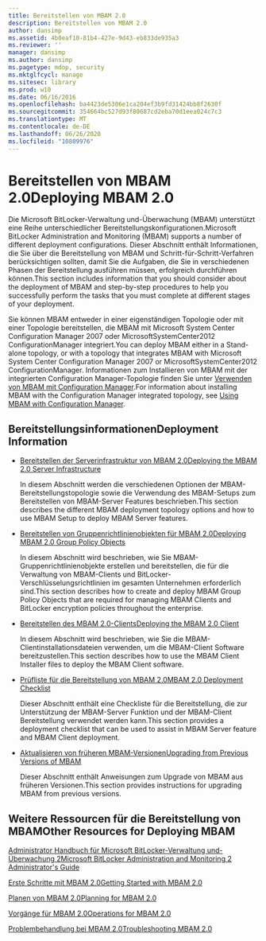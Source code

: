 ```yaml
---
title: Bereitstellen von MBAM 2.0
description: Bereitstellen von MBAM 2.0
author: dansimp
ms.assetid: 4b0eaf10-81b4-427e-9d43-eb833de935a3
ms.reviewer: ''
manager: dansimp
ms.author: dansimp
ms.pagetype: mdop, security
ms.mktglfcycl: manage
ms.sitesec: library
ms.prod: w10
ms.date: 06/16/2016
ms.openlocfilehash: ba4423de5306e1ca204ef3b9fd31424bb8f2630f
ms.sourcegitcommit: 354664bc527d93f80687cd2eba70d1eea024c7c3
ms.translationtype: MT
ms.contentlocale: de-DE
ms.lasthandoff: 06/26/2020
ms.locfileid: "10809976"
---
```

# <span data-ttu-id="965ae-103">Bereitstellen von MBAM 2.0</span><span class="sxs-lookup"><span data-stu-id="965ae-103">Deploying MBAM 2.0</span></span>


<span data-ttu-id="965ae-104">Die Microsoft BitLocker-Verwaltung und-Überwachung (MBAM) unterstützt eine Reihe unterschiedlicher Bereitstellungskonfigurationen.</span><span class="sxs-lookup"><span data-stu-id="965ae-104">Microsoft BitLocker Administration and Monitoring (MBAM) supports a number of different deployment configurations.</span></span> <span data-ttu-id="965ae-105">Dieser Abschnitt enthält Informationen, die Sie über die Bereitstellung von MBAM und Schritt-für-Schritt-Verfahren berücksichtigen sollten, damit Sie die Aufgaben, die Sie in verschiedenen Phasen der Bereitstellung ausführen müssen, erfolgreich durchführen können.</span><span class="sxs-lookup"><span data-stu-id="965ae-105">This section includes information that you should consider about the deployment of MBAM and step-by-step procedures to help you successfully perform the tasks that you must complete at different stages of your deployment.</span></span>

<span data-ttu-id="965ae-106">Sie können MBAM entweder in einer eigenständigen Topologie oder mit einer Topologie bereitstellen, die MBAM mit Microsoft System Center Configuration Manager 2007 oder MicrosoftSystemCenter2012 ConfigurationManager integriert.</span><span class="sxs-lookup"><span data-stu-id="965ae-106">You can deploy MBAM either in a Stand-alone topology, or with a topology that integrates MBAM with Microsoft System Center Configuration Manager 2007 or MicrosoftSystemCenter2012 ConfigurationManager.</span></span> <span data-ttu-id="965ae-107">Informationen zum Installieren von MBAM mit der integrierten Configuration Manager-Topologie finden Sie unter [Verwenden von MBAM mit Configuration Manager](using-mbam-with-configuration-manager.md).</span><span class="sxs-lookup"><span data-stu-id="965ae-107">For information about installing MBAM with the Configuration Manager integrated topology, see [Using MBAM with Configuration Manager](using-mbam-with-configuration-manager.md).</span></span>

## <span data-ttu-id="965ae-108">Bereitstellungsinformationen</span><span class="sxs-lookup"><span data-stu-id="965ae-108">Deployment Information</span></span>


-   [<span data-ttu-id="965ae-109">Bereitstellen der Serverinfrastruktur von MBAM 2.0</span><span class="sxs-lookup"><span data-stu-id="965ae-109">Deploying the MBAM 2.0 Server Infrastructure</span></span>](deploying-the-mbam-20-server-infrastructure-mbam-2.md)

    <span data-ttu-id="965ae-110">In diesem Abschnitt werden die verschiedenen Optionen der MBAM-Bereitstellungstopologie sowie die Verwendung des MBAM-Setups zum Bereitstellen von MBAM-Server Features beschrieben.</span><span class="sxs-lookup"><span data-stu-id="965ae-110">This section describes the different MBAM deployment topology options and how to use MBAM Setup to deploy MBAM Server features.</span></span>

-   [<span data-ttu-id="965ae-111">Bereitstellen von Gruppenrichtlinienobjekten für MBAM 2.0</span><span class="sxs-lookup"><span data-stu-id="965ae-111">Deploying MBAM 2.0 Group Policy Objects</span></span>](deploying-mbam-20-group-policy-objects-mbam-2.md)

    <span data-ttu-id="965ae-112">In diesem Abschnitt wird beschrieben, wie Sie MBAM-Gruppenrichtlinienobjekte erstellen und bereitstellen, die für die Verwaltung von MBAM-Clients und BitLocker-Verschlüsselungsrichtlinien im gesamten Unternehmen erforderlich sind.</span><span class="sxs-lookup"><span data-stu-id="965ae-112">This section describes how to create and deploy MBAM Group Policy Objects that are required for managing MBAM Clients and BitLocker encryption policies throughout the enterprise.</span></span>

-   [<span data-ttu-id="965ae-113">Bereitstellen des MBAM 2.0-Clients</span><span class="sxs-lookup"><span data-stu-id="965ae-113">Deploying the MBAM 2.0 Client</span></span>](deploying-the-mbam-20-client-mbam-2.md)

    <span data-ttu-id="965ae-114">In diesem Abschnitt wird beschrieben, wie Sie die MBAM-Clientinstallationsdateien verwenden, um die MBAM-Client Software bereitzustellen.</span><span class="sxs-lookup"><span data-stu-id="965ae-114">This section describes how to use the MBAM Client Installer files to deploy the MBAM Client software.</span></span>

-   [<span data-ttu-id="965ae-115">Prüfliste für die Bereitstellung von MBAM 2.0</span><span class="sxs-lookup"><span data-stu-id="965ae-115">MBAM 2.0 Deployment Checklist</span></span>](mbam-20-deployment-checklist-mbam-2.md)

    <span data-ttu-id="965ae-116">Dieser Abschnitt enthält eine Checkliste für die Bereitstellung, die zur Unterstützung der MBAM-Server Funktion und der MBAM-Client Bereitstellung verwendet werden kann.</span><span class="sxs-lookup"><span data-stu-id="965ae-116">This section provides a deployment checklist that can be used to assist in MBAM Server feature and MBAM Client deployment.</span></span>

-   [<span data-ttu-id="965ae-117">Aktualisieren von früheren MBAM-Versionen</span><span class="sxs-lookup"><span data-stu-id="965ae-117">Upgrading from Previous Versions of MBAM</span></span>](upgrading-from-previous-versions-of-mbam.md)

    <span data-ttu-id="965ae-118">Dieser Abschnitt enthält Anweisungen zum Upgrade von MBAM aus früheren Versionen.</span><span class="sxs-lookup"><span data-stu-id="965ae-118">This section provides instructions for upgrading MBAM from previous versions.</span></span>

## <span data-ttu-id="965ae-119">Weitere Ressourcen für die Bereitstellung von MBAM</span><span class="sxs-lookup"><span data-stu-id="965ae-119">Other Resources for Deploying MBAM</span></span>


[<span data-ttu-id="965ae-120">Administrator Handbuch für Microsoft BitLocker-Verwaltung und-Überwachung 2</span><span class="sxs-lookup"><span data-stu-id="965ae-120">Microsoft BitLocker Administration and Monitoring 2 Administrator's Guide</span></span>](index.md)

[<span data-ttu-id="965ae-121">Erste Schritte mit MBAM 2.0</span><span class="sxs-lookup"><span data-stu-id="965ae-121">Getting Started with MBAM 2.0</span></span>](getting-started-with-mbam-20-mbam-2.md)

[<span data-ttu-id="965ae-122">Planen von MBAM 2.0</span><span class="sxs-lookup"><span data-stu-id="965ae-122">Planning for MBAM 2.0</span></span>](planning-for-mbam-20-mbam-2.md)

[<span data-ttu-id="965ae-123">Vorgänge für MBAM 2.0</span><span class="sxs-lookup"><span data-stu-id="965ae-123">Operations for MBAM 2.0</span></span>](operations-for-mbam-20-mbam-2.md)

[<span data-ttu-id="965ae-124">Problembehandlung bei MBAM 2.0</span><span class="sxs-lookup"><span data-stu-id="965ae-124">Troubleshooting MBAM 2.0</span></span>](troubleshooting-mbam-20-mbam-2.md)

 

 





